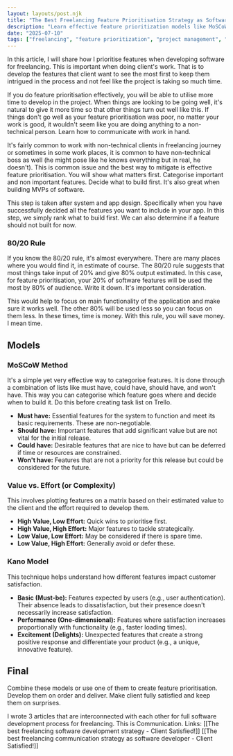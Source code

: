 ```yaml
---
layout: layouts/post.njk
title: "The Best Freelancing Feature Prioritisation Strategy as Software Developer - Client Satisfied!"
description: "Learn effective feature prioritization models like MoSCoW, Value vs. Effort, and Kano to keep clients satisfied and optimize development time."
date: "2025-07-10"
tags: ["freelancing", "feature prioritization", "project management", "client satisfaction", "software development"]
---
```

In this article, I will share how I prioritise features when developing software for freelancing. This is important when doing client's work. That is to develop the features that client want to see the most first to keep them intrigued in the process and not feel like the project is taking so much time.

If you do feature prioritisation effectively, you will be able to utilise more time to develop in the project. When things are looking to be going well, it's natural to give it more time so that other things turn out well like this. If things don't go well as your feature prioritisation was poor, no matter your work is good, it wouldn't seem like you are doing anything to a non-technical person. Learn how to communicate with work in hand. 

It's fairly common to work with non-technical clients in freelancing journey or sometimes in some work places, it is common to have non-technical boss as well (he might pose like he knows everything but in real, he doesn't). This is common issue and the best way to mitigate is effective feature prioritisation. You will show what matters first. Categorise important and non important features. Decide what to build first. It's also great when building MVPs of software. 

This step is taken after system and app design. Specifically when you have successfully decided all the features you want to include in your app. In this step, we simply rank what to build first. We can also determine if a feature should not built for now.

### 80/20 Rule
If you know the 80/20 rule, it's almost everywhere. There are many places where you would find it, in estimate of course. The 80/20 rule suggests that most things take input of 20% and give 80% output estimated. In this case, for feature prioritisation, your 20% of software features will be used the most by 80% of audience. Write it down. It's important consideration.

This would help to focus on main functionality of the application and make sure it works well. The other 80% will be used less so you can focus on them less. In these times, time is money. With this rule, you will save money. I mean time. 

## Models
### MoSCoW Method
It's a simple yet very effective way to categorise features. It is done through a combination of lists like must have, could have, should have, and won't have. This way you can categorise which feature goes where and decide when to build it. Do this before creating task list on Trello.

*   **Must have:** Essential features for the system to function and meet its basic requirements. These are non-negotiable.
*   **Should have:** Important features that add significant value but are not vital for the initial release.
*   **Could have:** Desirable features that are nice to have but can be deferred if time or resources are constrained.
*   **Won't have:** Features that are not a priority for this release but could be considered for the future.

### Value vs. Effort (or Complexity)
This involves plotting features on a matrix based on their estimated value to the client and the effort required to develop them.

*   **High Value, Low Effort:** Quick wins to prioritise first.
*   **High Value, High Effort:** Major features to tackle strategically.
*   **Low Value, Low Effort:**  May be considered if there is spare time.
*   **Low Value, High Effort:**  Generally avoid or defer these.

### Kano Model
This technique helps understand how different features impact customer satisfaction.

*   **Basic (Must-be):** Features expected by users (e.g., user authentication). Their absence leads to dissatisfaction, but their presence doesn't necessarily increase satisfaction.
*   **Performance (One-dimensional):** Features where satisfaction increases proportionally with functionality (e.g., faster loading times).
*   **Excitement (Delights):** Unexpected features that create a strong positive response and differentiate your product (e.g., a unique, innovative feature).

## Final

Combine these models or use one of them to create feature prioritisation. Develop them on order and deliver. Make client fully satisfied and keep them on surprises.

I wrote 3 articles that are interconnected with each other for full software development process for freelancing. This is Communication.
Links:
[[The best freelancing software development strategy - Client Satisfied!]]
[[The best freelancing communication strategy as software developer - Client Satisfied!]]
